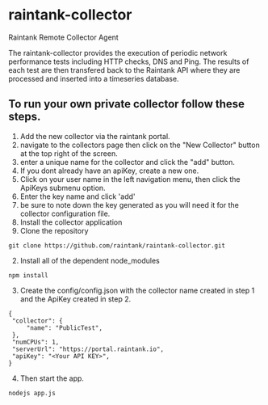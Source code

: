 # raintank-collector
Raintank Remote Collector Agent

The raintank-collector provides the execution of periodic network performance tests including HTTP checks, DNS and Ping.
The results of each test are then transfered back to the Raintank API where they are processed and inserted into a timeseries database.

## To run your own private collector follow these steps.

1. Add the new collector via the raintank portal.
  1. navigate to the collectors page then click on the "New Collector" button at the top right of the screen.
  2. enter a unique name for the collector and click the "add" button.
2. If you dont already have an apiKey, create a new one.
  1. Click on your user name in the left navigation menu, then click the ApiKeys submenu option.
  2. Enter the key name and click 'add'
  3. be sure to note down the key generated as you will need it for the collector configuration file.
3. Install the collector application
  1. Clone the repository
   ```
git clone https://github.com/raintank/raintank-collector.git
   ```
  2. Install all of the dependent node_modules
   ```
npm install
   ```
  3. Create the config/config.json with the collector name created in step 1 and the ApiKey created in step 2.
   ```
{
	"collector": {
		"name": "PublicTest",
	},
	"numCPUs": 1,
	"serverUrl": "https://portal.raintank.io",
	"apiKey": "<Your API KEY>",
}
   ```
  4. Then start the app.
   ```
nodejs app.js
   ```
